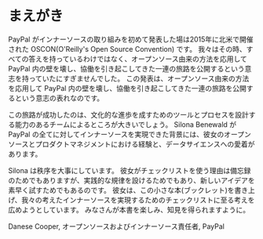 <!-- # Foreword -->
# まえがき

<!-- PayPal first spoke about its InnerSource journey at OSCON North America in 2015. We didn’t claim to have all the answers, just a will to experiment and openly report on our findings as we went about our journey to adopt open source methodologies within PayPal to reduce engineering silos and increase cross-stack collaboration. -->
PayPal がインナーソースの取り組みを初めて発表した場は2015年に北米で開催された OSCON(O'Reilly's Open Source Convention) です。
我々はその時、すべての答えを持っているわけではなく、オープンソース由来の方法を応用して PayPal 内の壁を壊し、協働を引き起こしてきた一連の旅路を公開するという意志を持っていたにすぎませんでした。
この発表は、オープンソース由来の方法を応用して PayPal 内の壁を壊し、協働を引き起こしてきた一連の旅路を公開するという意志の表れなのです。

<!-- A key part of our InnerSource journey has been building a team capable of designing tools and processes that can help us make this cultural shift. Silona Bonewald’s experience with open source and with product management along with her love of data science made her the ideal person to implement InnerSource across all of PayPal. -->
この旅路が成功したのは、文化的な進歩を成すためのツールとプロセスを設計する能力のあるチームによるところが大きいでしょう。
Silona Benewald が PayPal の全てに対してインナーソースを実現できた背景には、彼女のオープンソースとプロダクトマネジメントにおける経験と、データサイエンスへの愛着があります。

<!-- Silona likes order. She makes checklists to ensure that she doesn’t forget small details, but also to establish implementation norms and streamline adoption of new ideas. She’s written this booklet to share some of the thinking that went into our InnerSource Implementation Checklist. We hope you enjoy it and benefit from it. -->
Silona は秩序を大事にしています。
彼女がチェックリストを使う理由は備忘録のためでもありますが、実践的な規律を設けるためでもあり、新しいアイデアを素早く試すためでもあるのです。
彼女は、この小さな本(ブックレット)を書き上げ、我々の考えたインナーソースを実現するためのチェックリストに至る考えを広めようとしています。
みなさんが本書を楽しみ、知見を得られますように。

<!-- Danese Cooper, head of Open and InnerSource, PayPal -->
Danese Cooper, オープンソースおよびインナーソース責任者, PayPal
